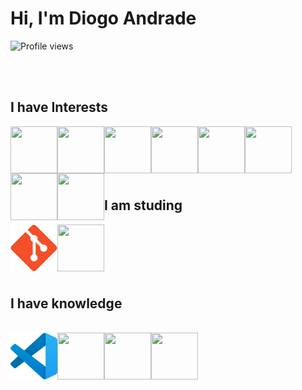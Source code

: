 <!--
<img align="right" height="590em" src="https://raw.githubusercontent.com/gist/maykbrito/618ef18e3bbb7cdfd200f3a4fc1aabc6/raw/201d47c76006c99fe0dc55ea92e76bdca5537f08/githubcard.svg"/> -->
<h1 align="left">Hi, I'm Diogo Andrade</h1>
<p align="left"> <img src="https://komarev.com/ghpvc/?username=DiogoAMoura&color=red" alt="Profile views" /> </p>

<br><br>

## I have Interests
<!--<img src="https://cdn.jsdelivr.net/gh/devicons/devicon/icons/c/c-original.svg" width="75" height="75" align="left">-->
<img src="https://cdn.jsdelivr.net/gh/devicons/devicon/icons/cmake/cmake-original-wordmark.svg" width="75" height="75" align="left">
<img src="https://cdn.jsdelivr.net/gh/devicons/devicon/icons/sdl/sdl-original.svg" width="75" height="75" align="left">
<img src="https://cdn.jsdelivr.net/gh/devicons/devicon/icons/opengl/opengl-plain.svg" width="75" height="75" align="left">
<img src="https://cdn.jsdelivr.net/gh/devicons/devicon/icons/c/c-original.svg" width="75" height="75" align="left">
<img src="https://cdn.jsdelivr.net/gh/devicons/devicon/icons/lua/lua-original.svg" width="75" height="75" align="left">
<img src="https://cdn.jsdelivr.net/gh/devicons/devicon/icons/dot-net/dot-net-original-wordmark.svg" width="75" height="75" align="left">
<img src="https://cdn.jsdelivr.net/gh/devicons/devicon/icons/linux/linux-original.svg" width="75" height="75" align="left">
<img src="https://cdn.jsdelivr.net/gh/devicons/devicon/icons/nuget/nuget-original-wordmark.svg" width="75" height="75" align="left">

<br><br><br><br><br>

## I am studing

<img src="https://raw.githubusercontent.com/devicons/devicon/master/icons/git/git-original.svg" width="75" height="75" align="left">
<img src="https://cdn.jsdelivr.net/gh/devicons/devicon/icons/csharp/csharp-original.svg" width="75" height="75" align="left">



<br><br><br><br><br>

## I have knowledge
<br>
<img src="https://raw.githubusercontent.com/devicons/devicon/master/icons/vscode/vscode-original.svg" width="75" height="75" align="left">
<img src="https://cdn.jsdelivr.net/gh/devicons/devicon/icons/html5/html5-original.svg" width="75" height="75" align="left">
<img src="https://cdn.jsdelivr.net/gh/devicons/devicon/icons/css3/css3-original.svg" width="75" height="75" align="left">
<img src="https://cdn.jsdelivr.net/gh/devicons/devicon/icons/javascript/javascript-original.svg" width="75" height="75" align="left">

